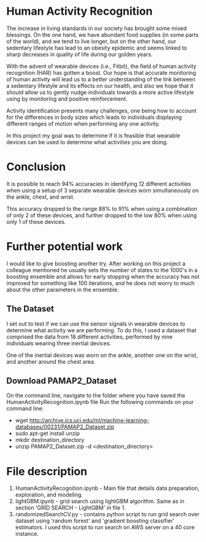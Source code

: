 # Human Activity Recognition

The increase in living standards in our society has brought some mixed blessings. On the one hand, we have abundant food supplies (in some parts of the world), and we tend to live longer, but on the other hand, our sedentary lifestyle has lead to an obesity epidemic and seems linked to sharp decreases in quality of life during our golden years.

With the advent of wearable devices (i.e., Fitbit), the field of human activity recognition (HAR) has gotten a boost. Our hope is that accurate monitoring of human activity will lead us to a better understanding of the link between a sedentary lifestyle and its effects on our health, and also we hope that it should allow us to gently nudge individuals towards a more active lifestyle using by monitoring and positive reinforcement.

Activity identification presents many challenges, one being how to account for the differences in body sizes which leads to individuals displaying different ranges of motion when performing any one activity.

In this project my goal was to determine if it is feasible that wearable devices can be used to determine what activities you are doing.

# Conclusion
It is possible to reach 94% accuracies in identifying 12 different activities when using a setup of 3 separate wearable devices worn simultaneously on the ankle, chest, and wrist.

This accuracy dropped to the range 88% to 91% when using a combination of only 2 of these devices, and further dropped to the low 80% when using only 1 of these devices.

# Further potential work
I would like to give boosting another try. After working on this project a colleague mentioned he usually sets the number of states to the 1000's in a boosting ensemble and allows for early stopping when the accuracy has not improved for something like 100 iterations, and he does not worry to much about the other parameters in the ensemble.


## The Dataset

I set out to test if we can use the sensor signals in wearable devices to determine what activity we are performing. To do this, I used a dataset that comprised the data from 18 different activities, performed by nine individuals wearing three inertial devices.

One of the inertial devices was worn on the ankle, another one on the wrist, and another around the chest area.


## Download PAMAP2_Dataset

On the command line, navigate to the folder where you have saved the HumanActivityRecognition.ipynb file 
Run the following commands on your command line:

- wget http://archive.ics.uci.edu/ml/machine-learning-databases/00231/PAMAP2_Dataset.zip
- sudo apt-get install unzip
- mkdir destination_directory
- unzip PAMAP2_Dataset.zip -d <destination_directory>


# File description

1. HumanActivityRecognition.ipynb - Main file that details data preparation, exploration, and modeling.
2. lightGBM.ipynb -  grid search using lightGBM algorithm. Same as in section 'GRID SEARCH - LightGBM' in file 1.
3. randomizedSearchCV.py - contains python script to run grid search over dataset using 'random forest' and 'gradient boosting classifier' estimators. I used this script to run search on AWS server on a 40 core instance.


